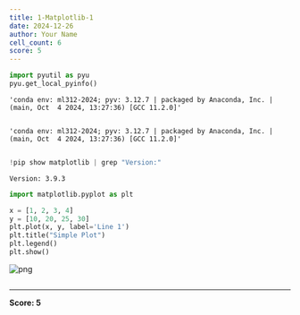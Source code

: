 ```yaml
---
title: 1-Matplotlib-1
date: 2024-12-26
author: Your Name
cell_count: 6
score: 5
---
```


```python
import pyutil as pyu
pyu.get_local_pyinfo()
```




    'conda env: ml312-2024; pyv: 3.12.7 | packaged by Anaconda, Inc. | (main, Oct  4 2024, 13:27:36) [GCC 11.2.0]'




```python

```




    'conda env: ml312-2024; pyv: 3.12.7 | packaged by Anaconda, Inc. | (main, Oct  4 2024, 13:27:36) [GCC 11.2.0]'




```python

```


```python
!pip show matplotlib | grep "Version:"
```

    Version: 3.9.3



```python
import matplotlib.pyplot as plt

x = [1, 2, 3, 4]
y = [10, 20, 25, 30]
plt.plot(x, y, label='Line 1')
plt.title("Simple Plot")
plt.legend()
plt.show()
```


    
![png](/mlnotes/images/1-matplotlib-1_4_0.png)
    



```python

```


---
**Score: 5**